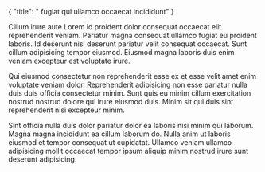 {
  "title": " fugiat qui ullamco occaecat incididunt"
}

Cillum irure aute Lorem id proident dolor consequat occaecat elit reprehenderit veniam. Pariatur magna consequat ullamco fugiat eu proident laboris. Id deserunt nisi deserunt pariatur velit consequat occaecat. Sunt cillum adipisicing tempor eiusmod. Eiusmod magna laboris duis enim veniam excepteur est voluptate irure.

Qui eiusmod consectetur non reprehenderit esse ex et esse velit amet enim voluptate veniam dolor. Reprehenderit adipisicing non esse pariatur nulla duis duis officia consectetur minim. Sunt quis eu minim cillum exercitation nostrud nostrud dolore qui irure eiusmod duis. Minim sit qui duis sint reprehenderit nisi excepteur minim.

Sint officia nulla duis dolor pariatur dolor ea laboris nisi minim qui laborum. Magna magna incididunt ea cillum laborum do. Nulla anim ut laboris eiusmod et tempor consequat ut cupidatat. Ullamco veniam ullamco adipisicing mollit occaecat tempor ipsum aliquip minim nostrud irure sunt deserunt adipisicing.